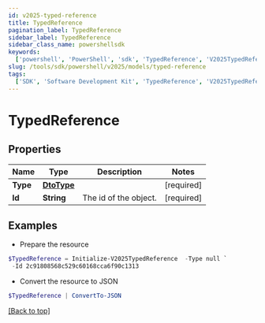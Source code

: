 ```yaml
---
id: v2025-typed-reference
title: TypedReference
pagination_label: TypedReference
sidebar_label: TypedReference
sidebar_class_name: powershellsdk
keywords:
  ['powershell', 'PowerShell', 'sdk', 'TypedReference', 'V2025TypedReference']
slug: /tools/sdk/powershell/v2025/models/typed-reference
tags:
  ['SDK', 'Software Development Kit', 'TypedReference', 'V2025TypedReference']
---
```


# TypedReference

## Properties

| Name     | Type                    | Description           | Notes      |
| -------- | ----------------------- | --------------------- | ---------- |
| **Type** | [**DtoType**](dto-type) |                       | [required] |
| **Id**   | **String**              | The id of the object. | [required] |

## Examples

- Prepare the resource

```powershell
$TypedReference = Initialize-V2025TypedReference  -Type null `
 -Id 2c91808568c529c60168cca6f90c1313
```

- Convert the resource to JSON

```powershell
$TypedReference | ConvertTo-JSON
```

[[Back to top]](#)

